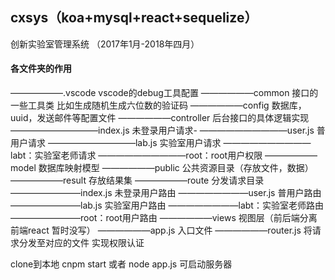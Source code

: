 ## cxsys（koa+mysql+react+sequelize）
创新实验室管理系统 （2017年1月-2018年四月）
#### 各文件夹的作用
——————.vscode vscode的debug工具配置
——————common 接口的一些工具类 比如生成随机生成六位数的验证码
——————config 数据库，uuid，发送邮件等配置文件
——————controller 后台接口的具体逻辑实现 
——————————index.js 未登录用户请求-
——————————user.js 普用户请求 
——————————lab.js 实验室用户请求
——————————labt：实验室老师请求
——————————root：root用户权限
——————model 数据库映射模型
——————public 公共资源目录（存放文件，数据）
——————result 存放结果集
——————route 分发请求目录
————————index.js 未登录用户路由
————————user.js 普用户路由
————————lab.js 实验室用户路由
————————labt：实验室老师路由
————————root：root用户路由
——————views 视图层（前后端分离 前端react 暂时没写）
——————app.js 入口文件
——————router.js 将请求分发至对应的文件 实现权限认证

clone到本地 cnpm start 或者 node app.js 可启动服务器
